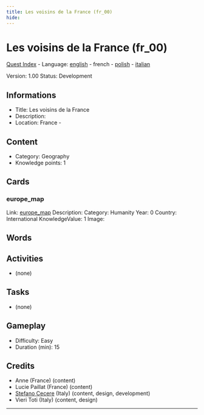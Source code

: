 ```yaml
---
title: Les voisins de la France (fr_00)
hide:
---
```


# Les voisins de la France (fr_00)
[Quest Index](./index.fr.md) - Language: [english](./fr_00.md) - french - [polish](./fr_00.pl.md) - [italian](./fr_00.it.md)

Version: 1.00
Status: Development

## Informations

- Title: Les voisins de la France
- Description: 
- Location: France - 
## Content
- Category: Geography
- Knowledge points: 1

## Cards
### europe_map
Link: [europe_map](../cards/index.md#europe_map)
Description: 
Category: Humanity
Year: 0
Country: International
KnowledgeValue: 1
Image: 

## Words
## Activities
- (none)

## Tasks
- (none)
## Gameplay
- Difficulty: Easy
- Duration (min): 15
## Credits
- Anne (France) (content)
- Lucie Paillat (France) (content)
- [Stefano Cecere](https://stefanocecere.com) (Italy) (content, design, development)
- Vieri Toti (Italy) (content, design)

---

